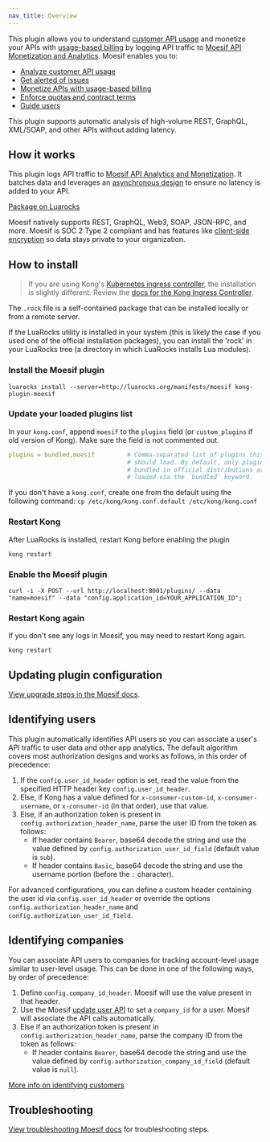 ```yaml
---
nav_title: Overview
---
```


This plugin allows you to understand [customer API usage](https://www.moesif.com/features/api-analytics?utm_medium=docs&utm_campaign=partners&utm_source=kong&language=kong-api-gateway) and monetize your APIs with [usage-based billing](https://www.moesif.com/solutions/metered-api-billing?utm_medium=docs&utm_campaign=partners&utm_source=kong&language=kong-api-gateway)
by logging API traffic to [Moesif API Monetization and Analytics](https://www.moesif.com?language=kong-api-gateway&utm_medium=docs&utm_campaign=partners&utm_source=kong). Moesif enables you to:

* [Analyze customer API usage](https://www.moesif.com/features/api-analytics?utm_medium=docs&utm_campaign=partners&utm_source=kong)
* [Get alerted of issues](https://www.moesif.com/features/api-monitoring?utm_medium=docs&utm_campaign=partners&utm_source=kong)
* [Monetize APIs with usage-based billing](https://www.moesif.com/solutions/metered-api-billing?utm_medium=docs&utm_campaign=partners&utm_source=kong)
* [Enforce quotas and contract terms](https://www.moesif.com/features/api-governance-rules?utm_medium=docs&utm_campaign=partners&utm_source=kong)
* [Guide users](https://www.moesif.com/features/user-behavioral-emails?utm_medium=docs&utm_campaign=partners&utm_source=kong)

This plugin supports automatic analysis of high-volume REST, GraphQL, XML/SOAP, and other APIs without adding latency.

## How it works

This plugin logs API traffic to
[Moesif API Analytics and Monetization](https://www.moesif.com/?language=kong-api-gateway&utm_medium=docs&utm_campaign=partners&utm_source=kong). 
It batches data and leverages an [asynchronous design](https://www.moesif.com/enterprise/api-analytics-infrastructure?language=kong-api-gateway&utm_medium=docs&utm_campaign=partners&utm_source=kong) to ensure no latency is added to your API.

[Package on Luarocks](http://luarocks.org/modules/moesif/kong-plugin-moesif)

Moesif natively supports REST, GraphQL, Web3, SOAP, JSON-RPC, and more. Moesif is SOC 2 Type 2 compliant and has features like [client-side encryption](https://www.moesif.com/enterprise/security-compliance?language=kong-api-gateway&utm_medium=docs&utm_campaign=partners&utm_source=kong) so data stays private to your organization.

## How to install

> If you are using Kong's [Kubernetes ingress controller](https://github.com/Kong/kubernetes-ingress-controller), the installation is slightly different. Review the [docs for the Kong Ingress Controller](https://www.moesif.com/docs/server-integration/kong-ingress-controller/?language=kong-api-gateway&utm_medium=docs&utm_campaign=partners&utm_source=kong).

The `.rock` file is a self-contained package that can be installed locally or from a remote server.

If the LuaRocks utility is installed in your system (this is likely the case if you used one of the official installation packages), you can install the 'rock' in your LuaRocks tree (a directory in which LuaRocks installs Lua modules).

### Install the Moesif plugin

```shell
luarocks install --server=http://luarocks.org/manifests/moesif kong-plugin-moesif
```

### Update your loaded plugins list
In your `kong.conf`, append `moesif` to the `plugins` field (or `custom_plugins` if old version of Kong). Make sure the field is not commented out.

```yaml
plugins = bundled,moesif         # Comma-separated list of plugins this node
                                 # should load. By default, only plugins
                                 # bundled in official distributions are
                                 # loaded via the `bundled` keyword.
```

If you don't have a `kong.conf`, create one from the default using the following command: 
`cp /etc/kong/kong.conf.default /etc/kong/kong.conf`

### Restart Kong

After LuaRocks is installed, restart Kong before enabling the plugin

```shell
kong restart
```

### Enable the Moesif plugin

```shell
curl -i -X POST --url http://localhost:8001/plugins/ --data "name=moesif" --data "config.application_id=YOUR_APPLICATION_ID";
```

### Restart Kong again

If you don't see any logs in Moesif, you may need to restart Kong again. 

```shell
kong restart
```

## Updating plugin configuration

[View upgrade steps in the Moesif docs](https://www.moesif.com/docs/server-integration/kong-api-gateway/#updating-plugin-configuration?language=kong-api-gateway&utm_medium=docs&utm_campaign=partners&utm_source=kong). 

## Identifying users

This plugin automatically identifies API users so you can associate a user's API traffic to user data and other app analytics.
The default algorithm covers most authorization designs and works as follows, in this order of precedence:

1. If the `config.user_id_header` option is set, read the value from the specified HTTP header key `config.user_id_header`.
2. Else, if Kong has a value defined for `x-consumer-custom-id`, `x-consumer-username`, or `x-consumer-id` (in that order), use that value.
3. Else, if an authorization token is present in `config.authorization_header_name`, parse the user ID from the token as follows:
   * If header contains `Bearer`, base64 decode the string and use the value defined by `config.authorization_user_id_field` (default value is `sub`).
   * If header contains `Basic`, base64 decode the string and use the username portion (before the `:` character).

For advanced configurations, you can define a custom header containing the user id via `config.user_id_header` or override the options `config.authorization_header_name` and `config.authorization_user_id_field`.

## Identifying companies

You can associate API users to companies for tracking account-level usage similar to user-level usage. This can be done in one of the following ways, by order of precedence:
1. Define `config.company_id_header`. Moesif will use the value present in that header. 
2. Use the Moesif [update user API](https://www.moesif.com/docs/api#update-a-user) to set a `company_id` for a user. Moesif will associate the API calls automatically.
3. Else if an authorization token is present in `config.authorization_header_name`, parse the company ID from the token as follows:
   * If header contains `Bearer`, base64 decode the string and use the value defined by `config.authorization_company_id_field` (default value is `null`).

[More info on identifying customers](https://www.moesif.com/docs/getting-started/identify-customers/?language=kong-api-gateway&utm_medium=docs&utm_campaign=partners&utm_source=kong)

## Troubleshooting

[View troubleshooting Moesif docs](https://www.moesif.com/docs/server-integration/kong-api-gateway/#troubleshooting?language=kong-api-gateway&utm_medium=docs&utm_campaign=partners&utm_source=kong) for troubleshooting steps. 
